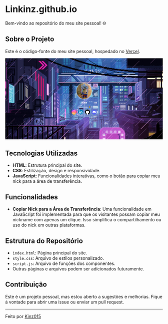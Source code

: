 # Linkinz.github.io

Bem-vindo ao repositório do meu site pessoal! 🌐

## Sobre o Projeto 

Este é o código-fonte do meu site pessoal, hospedado no [Vercel](https://vercel.com/home). 

![image](./assets/image.png)

## Tecnologias Utilizadas

- **HTML**: Estrutura principal do site.
- **CSS**: Estilização, design e responsividade.
- **JavaScript**: Funcionalidades interativas, como o botão para copiar meu nick para a área de transferência.

## Funcionalidades

- **Copiar Nick para a Área de Transferência**: 
  Uma funcionalidade em JavaScript foi implementada para que os visitantes possam copiar meu nickname com apenas um clique. Isso simplifica o compartilhamento ou uso do nick em outras plataformas.

## Estrutura do Repositório

- `index.html`: Página principal do site.
- `style.css`: Arquivo de estilos personalizado.
- `script.js`: Arquivo de funções dos componentes.
- Outras páginas e arquivos podem ser adicionados futuramente.

## Contribuição

Este é um projeto pessoal, mas estou aberto a sugestões e melhorias. Fique à vontade para abrir uma issue ou enviar um pull request.

---

Feito por [Kinz015](https://github.com/kinz015)
